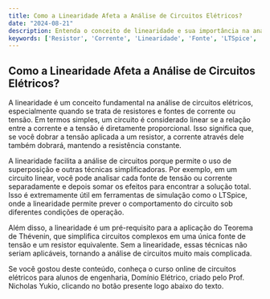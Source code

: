 ```yaml
---
title: Como a Linearidade Afeta a Análise de Circuitos Elétricos?
date: "2024-08-21"
description: Entenda o conceito de linearidade e sua importância na análise de circuitos elétricos.
keywords: ['Resistor', 'Corrente', 'Linearidade', 'Fonte', 'LTSpice', 'Elétrico', 'Thévenin']
---
```


## Como a Linearidade Afeta a Análise de Circuitos Elétricos?

A linearidade é um conceito fundamental na análise de circuitos elétricos, especialmente quando se trata de resistores e fontes de corrente ou tensão. Em termos simples, um circuito é considerado linear se a relação entre a corrente e a tensão é diretamente proporcional. Isso significa que, se você dobrar a tensão aplicada a um resistor, a corrente através dele também dobrará, mantendo a resistência constante.

A linearidade facilita a análise de circuitos porque permite o uso de superposição e outras técnicas simplificadoras. Por exemplo, em um circuito linear, você pode analisar cada fonte de tensão ou corrente separadamente e depois somar os efeitos para encontrar a solução total. Isso é extremamente útil em ferramentas de simulação como o LTSpice, onde a linearidade permite prever o comportamento do circuito sob diferentes condições de operação.

Além disso, a linearidade é um pré-requisito para a aplicação do Teorema de Thévenin, que simplifica circuitos complexos em uma única fonte de tensão e um resistor equivalente. Sem a linearidade, essas técnicas não seriam aplicáveis, tornando a análise de circuitos muito mais complicada.

Se você gostou deste conteúdo, conheça o curso online de circuitos elétricos para alunos de engenharia, Domínio Elétrico, criado pelo Prof. Nicholas Yukio, clicando no botão presente logo abaixo do texto.